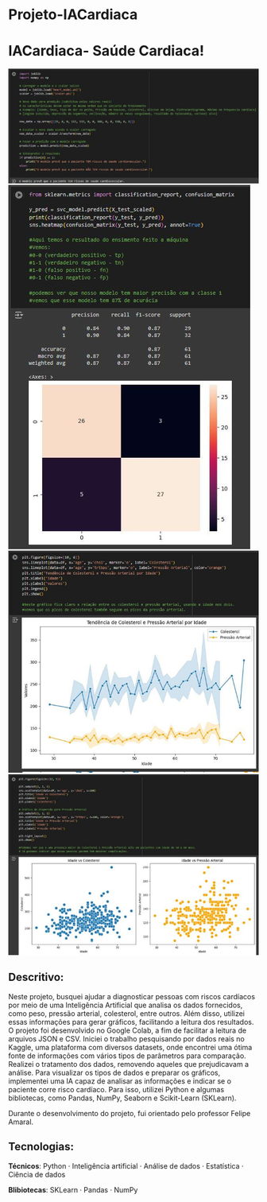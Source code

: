 # Projeto-IACardiaca
 
# IACardiaca- Saúde Cardiaca!

![imagem](img/1a.jpeg)
![imagem1](img/2a.jpeg)
![imagem2](img/3a.jpeg)
![imagem3](img/4a.jpeg)


## Descritivo:

Neste projeto, busquei ajudar a diagnosticar pessoas com riscos cardíacos por meio de uma Inteligência Artificial que analisa os dados fornecidos, como peso, pressão arterial, colesterol, entre outros. Além disso, utilizei essas informações para gerar gráficos, facilitando a leitura dos resultados.
O projeto foi desenvolvido no Google Colab, a fim de facilitar a leitura de arquivos JSON e CSV. Iniciei o trabalho pesquisando por dados reais no Kaggle, uma plataforma com diversos datasets, onde encontrei uma ótima fonte de informações com vários tipos de parâmetros para comparação. Realizei o tratamento dos dados, removendo aqueles que prejudicavam a análise. Para visualizar os tipos de dados e preparar os gráficos, implementei uma IA capaz de analisar as informações e indicar se o paciente corre risco cardíaco. Para isso, utilizei Python e algumas bibliotecas, como Pandas, NumPy, Seaborn e Scikit-Learn (SKLearn).

Durante o desenvolvimento do projeto, fui orientado pelo professor Felipe Amaral.

## Tecnologias:

**Técnicos**: Python · Inteligência artificial · Análise de dados · Estatística  · Ciência de dados

**Blibiotecas**: SKLearn · Pandas · NumPy
